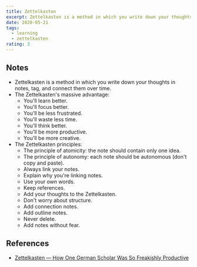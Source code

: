 ```yaml
---
title: Zettelkasten
excerpt: Zettelkasten is a method in which you write down your thoughts in notes, tag and connect them over time.
date: 2020-05-21
tags:
  - learning
  - zettelkasten
rating: 3
---
```


## Notes

- Zettelkasten is a method in which you write down your thoughts in notes, tag, and connect them over time.
- The Zettelkasten's massive advantage:
  - You'll learn better.
  - You'll focus better.
  - You'll be less frustrated.
  - You'll waste less time.
  - You'll think better.
  - You'll be more productive.
  - You'll be more creative.
- The Zettelkasten principles:
  - The principle of atomicity: the note should contain only one idea.
  - The principle of autonomy: each note should be autonomous (don't copy and paste).
  - Always link your notes.
  - Explain why you're linking notes.
  - Use your own words.
  - Keep references.
  - Add your thoughts to the Zettelkasten.
  - Don't worry about structure.
  - Add connection notes.
  - Add outline notes.
  - Never delete.
  - Add notes without fear.

## References

- [Zettelkasten — How One German Scholar Was So Freakishly Productive](https://writingcooperative.com/zettelkasten-how-one-german-scholar-was-so-freakishly-productive-997e4e0ca125)
